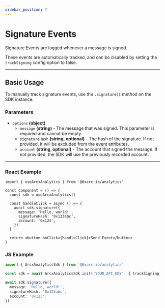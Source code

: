```yaml
---
sidebar_position: 7
---
```


# Signature Events

Signature Events are logged whenever a message is signed.

These events are automatically tracked, and can be disabled by setting the `trackSigning` config option to false.

---

## Basic Usage

To manually track signature events, use the `.signature()` method on the SDK instance.

### Parameters

- `options` **(object)**
  - `message` **(string)** - The message that was signed. This parameter is required and cannot be empty.
  - `signatureHash` **(string, optional)** - The hash of the signature. If not provided, it will be excluded from the event attributes.
  - `account` **(string, optional)** - The account that signed the message. If not provided, the SDK will use the previously recorded account.

---

### React Example

```tsx
import { useArcxAnalytics } from '@0xarc-io/analytics'

const Component = () => {
  const sdk = useArcxAnalytics()

  const handleClick = async () => {
    await sdk.signature({
      message: 'Hello, world!',
      signatureHash: '0x123abc',
      account: '0x123',
    })
  }

  return <button onClick={handleClick}>Send Event</button>
}
```

### JS Example

```ts
import { ArcxAnalyticsSdk } from '@0xarc-io/analytics'

const sdk = await ArcxAnalyticsSdk.init('YOUR_API_KEY', { trackSigning: false })

await sdk.signature({
  message: 'Hello, world!',
  signatureHash: '0x123abc',
  account: '0x123',
})
```
